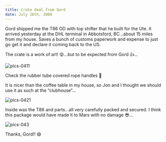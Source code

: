 ```yaml
---
title: Crate deal from Gord
date: July 26th, 2008
---
```


Gord shipped me the T86 OD with top shifter that he built for the Ute. It arrived yesterday at the DHL terminal in Abbotsford, BC…about 15 miles from my house. Saves a bunch of customs paperwork and expense to just go get it and declare it coming back to the US.

The crate is a work of art! 😝…but to be expected from Gord 👍…

![](http://www.studeute.com/wp-content/uploads/2008/12/pics-0411.jpg "pics-0411")

Check the rubber tube covered rope handles 😬

It is nicer than the coffee table in my house, so Jon and I thought we should use it as such at the “clubhouse”…

![](http://www.studeute.com/wp-content/uploads/2008/12/pics-0421.jpg "pics-0421")

Inside was the T86 and parts…all very carefully packed and secured. I think this package would have made it to Mars with no damage 😎…

![](http://www.studeute.com/wp-content/uploads/2008/12/pics-043.jpg "pics-043")

Thanks, Gord!! 😄
